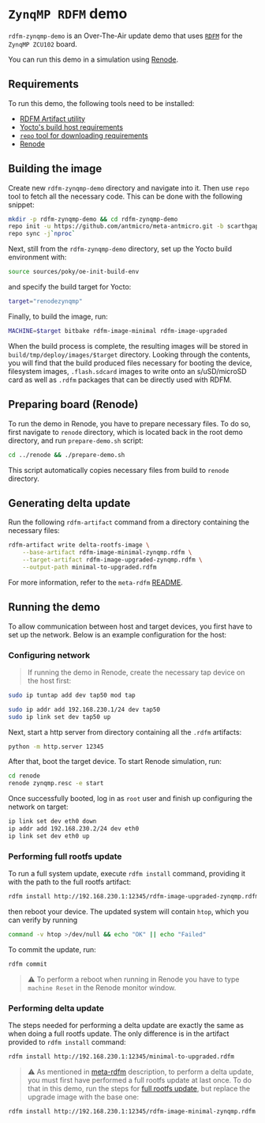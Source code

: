 # `ZynqMP RDFM` demo

`rdfm-zynqmp-demo` is an Over-The-Air update demo that uses [`RDFM`](https://github.com/antmicro/rdfm) for the `ZynqMP ZCU102` board.

You can run this demo in a simulation using [Renode](https://github.com/renode/renode).

## Requirements

To run this demo, the following tools need to be installed:

* [RDFM Artifact utility](https://antmicro.github.io/rdfm/rdfm_artifact.html)
* [Yocto's build host requirements](https://docs.yoctoproject.org/ref-manual/system-requirements.html#required-packages-for-the-build-host)
* [`repo` tool for downloading requirements](https://gerrit.googlesource.com/git-repo#install)
* [Renode](https://github.com/renode/renode/blob/master/README.md#installation)

## Building the image

Create new `rdfm-zynqmp-demo` directory and navigate into it.
Then use `repo` tool to fetch all the necessary code.
This can be done with the following snippet:

<!-- name="fetch-sources"; transformer="echo "$TUTTEST_INPUT" | sed "/repo init/s/.*/& -b $CI_COMMIT_REF_NAME/" | sed "$ a repo forall meta-antmicro.git -c 'git checkout $CI_COMMIT_REF_NAME'"" -->
```sh
mkdir -p rdfm-zynqmp-demo && cd rdfm-zynqmp-demo
repo init -u https://github.com/antmicro/meta-antmicro.git -b scarthgap -m demos/rdfm-zynqmp-demo/manifest.xml
repo sync -j`nproc`
```

Next, still from the `rdfm-zynqmp-demo` directory, set up the Yocto build environment with:
<!-- name="setup-yocto" -->
```sh
source sources/poky/oe-init-build-env
```

and specify the build target for Yocto:

<!-- name="target-renode" -->
```sh
target="renodezynqmp"
```

Finally, to build the image, run:
<!-- name="build-image" -->
```sh
MACHINE=$target bitbake rdfm-image-minimal rdfm-image-upgraded
```

When the build process is complete, the resulting images will be stored in `build/tmp/deploy/images/$target` directory.
Looking through the contents, you will find that the build produced files necessary for booting the device, filesystem images, `.flash.sdcard` images to write onto an s/uSD/microSD card as well as `.rdfm` packages that can be directly used with RDFM.

## Preparing board (Renode)

To run the demo in Renode, you have to prepare necessary files.
To do so, first navigate to `renode` directory, which is located back in the root demo directory, and run `prepare-demo.sh` script:

<!-- name="copy-artifacts" -->
```sh
cd ../renode && ./prepare-demo.sh
```

This script automatically copies necessary files from build to `renode` directory.

## Generating delta update

Run the following `rdfm-artifact` command from a directory containing the necessary files:

<!-- name="create-delta" -->
```sh
rdfm-artifact write delta-rootfs-image \
	--base-artifact rdfm-image-minimal-zynqmp.rdfm \
	--target-artifact rdfm-image-upgraded-zynqmp.rdfm \
	--output-path minimal-to-upgraded.rdfm
```

For more information, refer to the `meta-rdfm` [README](../../meta-rdfm/README.md#how-to-use).

## Running the demo

To allow communication between host and target devices, you first have to set up the network.
Below is an example configuration for the host:

### Configuring network

> If running the demo in Renode, create the necessary tap device on the host first:
<!-- name="setup-tap" -->
```sh
sudo ip tuntap add dev tap50 mod tap
```

<!-- name="setup-host" -->
```sh
sudo ip addr add 192.168.230.1/24 dev tap50
sudo ip link set dev tap50 up
```

Next, start a http server from directory containing all the `.rdfm` artifacts:
<!-- name="start-server" -->
```sh
python -m http.server 12345
```

After that, boot the target device.
To start Renode simulation, run:
<!-- name="start-renode" -->
```sh
cd renode
renode zynqmp.resc -e start
```

Once successfully booted, log in as `root` user and finish up configuring the network on target:
<!-- name="setup-target" -->
```sh
ip link set dev eth0 down
ip addr add 192.168.230.2/24 dev eth0
ip link set dev eth0 up
```

### Performing full rootfs update

To run a full system update, execute `rdfm install` command, providing it with the path to the full rootfs artifact:
<!-- name="update-full" -->
```sh
rdfm install http://192.168.230.1:12345/rdfm-image-upgraded-zynqmp.rdfm
```
then reboot your device.
The updated system will contain `htop`, which you can verify by running
<!-- name="check-update" -->
```sh
command -v htop >/dev/null && echo "OK" || echo "Failed"
```

To commit the update, run:
<!-- name="commit-update" -->
```sh
rdfm commit
```

> :warning: To perform a reboot when running in Renode
> you have to type `machine Reset` in the Renode monitor window.

### Performing delta update

The steps needed for performing a delta update are exactly the same as when doing a full rootfs update.
The only difference is in the artifact provided to `rdfm install` command:
<!-- name="update-delta" -->
```sh
rdfm install http://192.168.230.1:12345/minimal-to-upgraded.rdfm
```

> :warning: As mentioned in [meta-rdfm](../../meta-rdfm/README.md#generating-a-delta-update) description, to perform a delta update, you must first have performed a full rootfs update at last once.
> To do that in this demo, run the steps for [full rootfs update](#performing-full-rootfs-update), but replace the upgrade image with the base one:
<!-- name="update-same" -->
```sh
rdfm install http://192.168.230.1:12345/rdfm-image-minimal-zynqmp.rdfm
```
